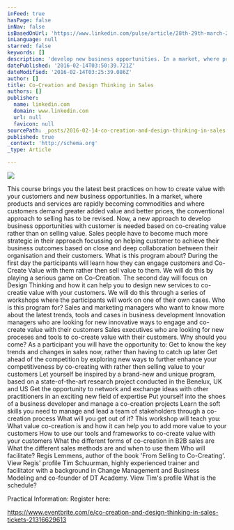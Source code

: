 ```yaml
---
inFeed: true
hasPage: false
inNav: false
isBasedOnUrl: 'https://www.linkedin.com/pulse/article/28th-29th-march-2016-co-creation-design-thinking-sales-r%25C3%25A9gis-lemmens/edit'
inLanguage: null
starred: false
keywords: []
description: 'develop new business opportunities. In a market, where products and services are rapidly becoming commodities and where customers demand greater added value and'
datePublished: '2016-02-14T03:50:39.721Z'
dateModified: '2016-02-14T03:25:39.086Z'
author: []
title: Co-Creation and Design Thinking in Sales
authors: []
publisher:
  name: linkedin.com
  domain: www.linkedin.com
  url: null
  favicon: null
sourcePath: _posts/2016-02-14-co-creation-and-design-thinking-in-sales.md
published: true
_context: 'http://schema.org'
_type: Article

---
```

![](https://the-grid-user-content.s3-us-west-2.amazonaws.com/33898317-d43e-4932-88a6-6128ae73b257.JPG)

This course brings you the latest best practices on how to create value with your customers and new business opportunities. In a market, where products and services are rapidly becoming commodities and where customers demand greater added value and better prices, the conventional approach to selling has to be revised. Now, a new approach to develop business opportunities with customer is needed based on co-creating value rather than on selling value. Sales people have to become much more strategic in their approach focussing on helping customer to achieve their business outcomes based on close and deep collaboration between their organisation and their customers. What is this program about? During the first day the participants will learn how they can engage customers and Co-Create Value with them rather then sell value to them. We will do this by playing a serious game on Co-Creation. The second day will focus on Design Thinking and how it can help you to design new services to co-creatie value with your customers. We will do this through a series of workshops where the participants will work on one of their own cases. Who is this program for? Sales and marketing managers who want to know more about the latest trends, tools and cases in business development Innovation managers who are looking for new innovative ways to engage and co-create value with their customers Sales executives who are looking for new proceses and tools to co-create value with their customers. Why should you come? As a participant you will have the opportunity to: Get to know the key trends and changes in sales now, rather than having to catch up later Get ahead of the competition by exploring new ways to further enhance your competitiveness by co-creating with rather then selling value to your customers Let yourself be inspired by a brand-new and unique program, based on a state-of-the-art research project conducted in the Benelux, UK and US Get the opportunity to network and exchange ideas with other practitioners in an exciting new field of expertise Put yourself into the shoes of a business developer and manage a co-creation projects Learn the soft skills you need to manage and lead a team of stakeholders through a co-creation process What will you get out of it? This workshop will teach you: What value co-creation is and how it can help you to add more value to your customers How to use our tools and frameworks to co-create value with your customers What the different forms of co-creation in B2B sales are What the different sales methods are and when to use them Who will facilitate? Regis Lemmens, author of the book 'From Selling to Co-Creating'. View Regis' profile Tim Schuurman, highly experienced trainer and facilitator with a background in Change Management and Business Modeling and co-founder of DT Academy. View Tim's profile What is the schedule? 

Practical Information: Register here:  

https://www.eventbrite.com/e/co-creation-and-design-thinking-in-sales-tickets-21316629613